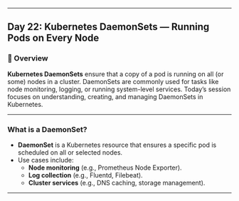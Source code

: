 ﻿---

## Day 22: Kubernetes DaemonSets — Running Pods on Every Node

### 📘 Overview

**Kubernetes DaemonSets** ensure that a copy of a pod is running on all (or some) nodes in a cluster. DaemonSets are commonly used for tasks like node monitoring, logging, or running system-level services. Today’s session focuses on understanding, creating, and managing DaemonSets in Kubernetes.

---

### What is a DaemonSet?

- **DaemonSet** is a Kubernetes resource that ensures a specific pod is scheduled on all or selected nodes.
- Use cases include:
  - **Node monitoring** (e.g., Prometheus Node Exporter).
  - **Log collection** (e.g., Fluentd, Filebeat).
  - **Cluster services** (e.g., DNS caching, storage management).

---
